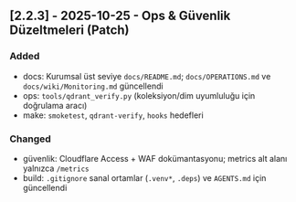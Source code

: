 ## [2.2.3] - 2025-10-25 - Ops & Güvenlik Düzeltmeleri (Patch)

### Added
- docs: Kurumsal üst seviye `docs/README.md`; `docs/OPERATIONS.md` ve `docs/wiki/Monitoring.md` güncellendi
- ops: `tools/qdrant_verify.py` (koleksiyon/dim uyumluluğu için doğrulama aracı)
- make: `smoketest`, `qdrant-verify`, `hooks` hedefleri

### Changed
- güvenlik: Cloudflare Access + WAF dokümantasyonu; metrics alt alanı yalnızca `/metrics`
- build: `.gitignore` sanal ortamlar (`.venv*`, `.deps`) ve `AGENTS.md` için güncellendi
